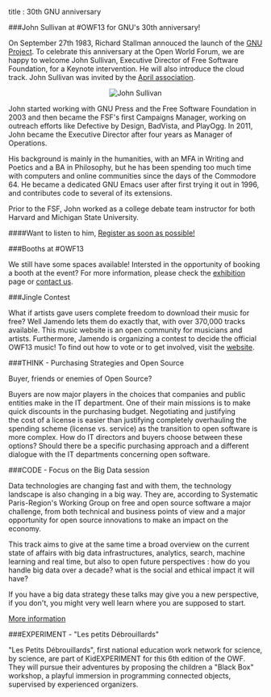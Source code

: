 title : 30th GNU anniversary

###John Sullivan at #OWF13 for GNU's 30th anniversary! 

On September 27th 1983, Richard Stallman annouced the launch of the <a href="http://www.gnu.org/gnu/initial-announcement.en.html" target="_blank">GNU Project</a>. 
To celebrate this anniversary at the Open World Forum, we are happy to welcome John Sullivan, Executive Director of Free 
Software Foundation, for a Keynote intervention. He will also introduce the cloud track. John Sullivan was invited by the 
<a href="http://www.april.org/" target="_blank">April association</a>.

<p style="text-align:center"><img alt="John Sullivan" src="/static/pictures/john sullivan.jpg">

John started working with GNU Press and the Free Software Foundation in 2003 and then became the FSF's first Campaigns 
Manager, working on outreach efforts like Defective by Design, BadVista, and PlayOgg. In 2011, John became the Executive 
Director after four years as Manager of Operations.

His background is mainly in the humanities, with an MFA in Writing and Poetics and a BA in Philosophy, but he has been 
spending too much time with computers and online communities since the days of the Commodore 64. He became a dedicated 
GNU Emacs user after first trying it out in 1996, and contributes code to several of its extensions.

Prior to the FSF, John worked as a college debate team instructor for both Harvard and Michigan State University.

####Want to listen to him, <a href="http://www.openworldforum.org/registration/" target="_blank">Register as soon as possible!</a>

###Booths at #OWF13

We still have some spaces available!  Intersted in the opportunity of booking a booth at the event?
For more information, please check the <a href="http://openworldforum.org/en/exhibiton-area/" target="_blank">exhibition</a> 
page or  <a href="mailto:participation@openworldforum.org?Subject=OWF%20Sponsorship">contact us</a>.


###Jingle Contest

What if artists gave users complete freedom to download their music for free? Well Jamendo lets them do exactly that, 
with over 370,000 tracks available. This music website is an open community for musicians and artists. Furthermore, 
Jamendo is organizing a contest to decide the official OWF13 music! To find out how to vote or to get involved, visit 
the <a href="http://www.jamendo.com/fr/contest/owf2013" target="_blank">website</a>.


###THINK - Purchasing Strategies and Open Source 

Buyer, friends or enemies of Open Source?

Buyers are now major players in the choices that companies and public entities make in the IT department. 
One of their main missions is to make quick discounts in the purchasing budget. Negotiating and justifying  
the cost of a license is easier than  justifying completely overhauling  the spending scheme (license vs. service) as 
the  transition to open software is more complex. How do IT directors and buyers choose between these options? Should 
there be a specific purchasing approach and a different dialogue with the IT departments concerning open software.

###CODE - Focus on the Big Data session

Data technologies are changing fast and with them, the technology landscape is also changing in a big way. They are, 
according to Systematic Paris-Region's Working Group on free and open source software a major challenge, from both 
technical and business points of view and a major opportunity for open source innovations to make an impact on the 
economy.

This track aims to give at the same time a broad overview on the current state of affairs with big data infrastructures,
analytics, search, machine learning and real time, but also to open future perspectives : how do you handle big data 
over a decade? what is the social and ethical impact it will have?

If you have a big data strategy these talks may give you a new perspective, if you don't, you might very well learn 
where you are supposed to start.
 
<a href="http://openworldforum.org/en/tracks/15" target="_blank">More information</a>

###EXPERIMENT - "Les petits Débrouillards"

"Les Petits Débrouillards", first national education work network for science, by science, are part of KidEXPERIMENT 
for this 6th edition of the OWF. They will pursue their adventures by proposing the children a "Black Box" workshop, a 
playful immersion in programming connected objects, supervised by experienced organizers.
